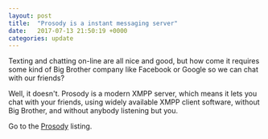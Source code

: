 ```yaml
---
layout: post
title:  "Prosody is a instant messaging server"
date:   2017-07-13 21:50:19 +0000
categories: update
---
```


Texting and chatting on-line are all nice and good, but how come it
requires some kind of Big Brother company like Facebook or Google so
we can chat with our friends? 

Well, it doesn't. Prosody is a modern XMPP server, which means it
lets you chat with your friends, using widely available XMPP client
software, without Big Brother, and without anybody listening but you.

Go to the <a href="/products/#Prosody">Prosody</a> listing.


